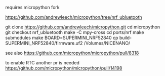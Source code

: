 requires micropython fork 

https://github.com/andrewleech/micropython/tree/nrf_ubluetooth

git clone https://github.com/andrewleech/micropython.git
cd micropython
git checkout nrf_ubluetooth 
make -C mpy-cross
cd ports/nrf
make submodules
make BOARD=SUPERMINI_NRF52840
cp build-SUPERMINI_NRF52840/firmware.uf2 /Volumes/NICENANO/



see also
https://github.com/micropython/micropython/pull/8318

to enable RTC another pr is needed 
https://github.com/micropython/micropython/pull/14198
